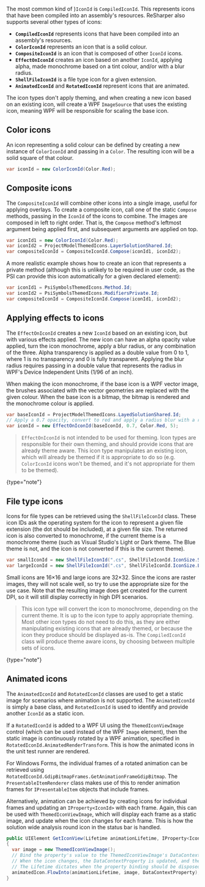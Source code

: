 [//]: # (title: Icon Types)

The most common kind of )`IconId` is `CompiledIconId`. This represents icons that have been compiled into an assembly's resources. ReSharper also supports several other types of icons:

* **`CompiledIconId`** represents icons that have been compiled into an assembly's resources.
* **`ColorIconId`** represents an icon that is a solid colour.
* **`CompositeIconId`** is an icon that is composed of other `IconId` icons.
* **`EffectOnIconId`** creates an icon based on another `IconId`, applying alpha, made monochrome based on a tint colour, and/or with a blur radius.
* **`ShellFileIconId`** is a file type icon for a given extension.
* **`AnimatedIconId`** and **`RotatedIconId`** represent icons that are animated.

The icon types don't apply theming, and when creating a new icon based on an existing icon, will create a WPF `ImageSource` that uses the existing icon, meaning WPF will be responsible for scaling the base icon.

## Color icons

An icon representing a solid colour can be defined by creating a new instance of `ColorIconId` and passing in a `Color`. The resulting icon will be a solid square of that colour.

```csharp
var iconId = new ColorIconId(Color.Red);
```

## Composite icons

The `CompositeIconId` will combine other icons into a single image, useful for applying overlays. To create a composite icon, call one of the static `Compose` methods, passing in the `IconId` of the icons to combine. The images are composed in left to right order. That is, the `Compose` method's leftmost argument being applied first, and subsequent arguments are applied on top.

```csharp
var iconId1 = new ColorIconId(Color.Red);
var iconId2 = ProjectModelThemedIcons.LayerSolutionShared.Id;
var compositeIconId = CompositeIconId.Compose(iconId1, iconId2);
```

A more realistic example shows how to create an icon that represents a private method (although this is unlikely to be required in user code, as the PSI can provide this icon automatically for a given declared element):

```csharp
var iconId1 = PsiSymbolsThemedIcons.Method.Id;
var iconId2 = PsiSymbolsThemedIcons.ModifiersPrivate.Id;
var compositeIconId = CompositeIconId.Compose(iconId1, iconId2);
```

## Applying effects to icons

The `EffectOnIconId` creates a new `IconId` based on an existing icon, but with various effects applied. The new icon can have an alpha opacity value applied, turn the icon monochrome, apply a blur radius, or any combination of the three. Alpha transparency is applied as a double value from 0 to 1, where 1 is no transparency and 0 is fully transparent. Applying the blur radius requires passing in a double value that represents the radius in WPF's Device Independent Units (1/96 of an inch).

When making the icon monochrome, if the base icon is a WPF vector image, the brushes associated with the vector geometries are replaced with the given colour. When the base icon is a bitmap, the bitmap is rendered and the monochrome colour is applied.

```csharp
var baseIconId = ProjectModelThemedIcons.LayedSolutionShared.Id;
// Apply a 0.7 opacity, convert to red and apply a radius blur with a radius of 5
var iconId = new EffectOnIconId(baseIconId, 0.7, Color.Red, 5);
```

 >  `EffectOnIconId` is not intended to be used for theming. Icon types are responsible for their own theming, and should provide icons that are already theme aware. This icon type manipulates an existing icon, which will already be themed if it is appropriate to do so (e.g. `ColorIconId` icons won't be themed, and it's not appropriate for them to be themed).
 >
 {type="note"}

## File type icons

Icons for file types can be retrieved using the `ShellFileIconId` class. These icon IDs ask the operating system for the icon to represent a given file extension (the dot should be included), at a given file size. The returned icon is also converted to monochrome, if the current theme is a monochrome theme (such as Visual Studio's Light or Dark theme. The Blue theme is not, and the icon is not converted if this is the current theme).

```csharp
var smallIconId = new ShellFileIconId(".cs", ShellFileIconId.IconSize.SmallIcon);
var largeIconId = new ShellFileIconId(".cs", ShellFileIconId.IconSize.LargeIcon);
```

Small icons are 16×16 and large icons are 32×32. Since the icons are raster images, they will not scale well, so try to use the appropriate size for the use case. Note that the resulting image does get created for the current DPI, so it will still display correctly in high DPI scenarios.

 >  This icon type will convert the icon to monochrome, depending on the current theme. It is up to the icon type to apply appropriate theming. Most other icon types do not need to do this, as they are either manipulating existing icons that are already themed, or because the icon they produce should be displayed as-is. The `CompiledIconId` class will produce theme aware icons, by choosing between multiple sets of icons.
 >
 {type="note"}

## Animated icons

The `AnimatedIconId` and `RotatedIconId` classes are used to get a static image for scenarios where animation is not supported. The `AnimatedIconId` is simply a base class, and `RotatedIconId` is used to identify and provide another `IconId` as a static icon.

If a `RotatedIconId` is added to a WPF UI using the `ThemedIconViewImage` control (which can be used instead of the WPF `Image` element), then the static image is continuously rotated by a WPF animation, specified in `RotatedIconId.AnimatedRenderTransform`. This is how the animated icons in the unit test runner are rendered.

For Windows Forms, the individual frames of a rotated animation can be retrieved using `RotatedIconId.GdipBitmapFrames.GetAnimationFrameGdipBitmap`. The `PresentableItemRenderer` class makes use of this to render animation frames for `IPresentableItem` objects that include frames.

Alternatively, animation can be achieved by creating icons for individual frames and updating an `IProperty<IconId>` with each frame. Again, this can be used with `ThemedIconViewImage`, which will display each frame as a static image, and update when the icon changes for each frame. This is how the solution wide analysis round icon in the status bar is handled.

```csharp
public UIElement GetIconView(Lifetime animationLifetime, IProperty<IconId> animatedIcon)
{
  var image = new ThemedIconViewImage();
  // Bind the property's value to the ThemedIconViewImage's DataContextProperty
  // When the icon changes, the DataContextProperty is updated, and the image is redrawn
  // The Lifetime dictates when the property binding should be disposed
  animatedIcon.FlowInto(animationLifetime, image, DataContextProperty);
}
```
